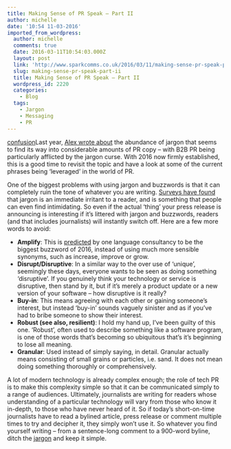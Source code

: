 ```yaml
---
title: Making Sense of PR Speak – Part II
author: michelle
date: '10:54 11-03-2016'
imported_from_wordpress:
  author: michelle
  comments: true
  date: 2016-03-11T10:54:03.000Z
  layout: post
  link: 'http://www.sparkcomms.co.uk/2016/03/11/making-sense-pr-speak-part-ii/'
  slug: making-sense-pr-speak-part-ii
  title: Making Sense of PR Speak – Part II
  wordpress_id: 2220
  categories:
    - Blog
  tags:
    - Jargon
    - Messaging
    - PR
---
```


[confusion](confusion-150x150.jpg)Last year, [Alex wrote about](http://www.sparkcomms.co.uk/2015/08/06/making-sense-pr-speak/) the abundance of jargon that seems to find its way into considerable amounts of PR copy – with B2B PR being particularly afflicted by the jargon curse. With 2016 now firmly established, this is a good time to revisit the topic and have a look at some of the current phrases being ‘leveraged’ in the world of PR.

One of the biggest problems with using jargon and buzzwords is that it can completely ruin the tone of whatever you are writing. [Surveys have found](http://theconversation.com/translated-the-baffling-world-of-business-jargon-52795) that jargon is an immediate irritant to a reader, and is something that people can even find intimidating. So even if the actual ‘thing’ your press release is announcing is interesting if it’s littered with jargon and buzzwords, readers (and that includes journalists) will instantly switch off. Here are a few more words to avoid:

  * **Amplify**: This is [predicted](http://www.telegraph.co.uk/finance/newsbysector/banksandfinance/12083283/The-business-jargon-that-will-invade-the-City-in-2016.html) by one language consultancy to be the biggest buzzword of 2016, instead of using much more sensible synonyms, such as increase, improve or grow.
  * **Disrupt/Disruptive**: In a similar way to the over use of ‘unique’, seemingly these days, everyone wants to be seen as doing something ‘disruptive’. If you genuinely think your technology or service is disruptive, then stand by it, but if it’s merely a product update or a new version of your software – how disruptive is it really?
  * **Buy-in**: This means agreeing with each other or gaining someone’s interest, but instead ‘buy-in’ sounds vaguely sinister and as if you’ve had to bribe someone to show their interest.
  * **Robust (see also, resilient)**: I hold my hand up, I’ve been guilty of this one. ‘Robust’, often used to describe something like a software program, is one of those words that’s becoming so ubiquitous that’s it’s beginning to lose all meaning.
  * **Granular**: Used instead of simply saying, in detail. Granular actually means consisting of small grains or particles, i.e. sand. It does not mean doing something thoroughly or comprehensively.

A lot of modern technology is already complex enough; the role of tech PR is to make this complexity simple so that it can be communicated simply to a range of audiences. Ultimately, journalists are writing for readers whose understanding of a particular technology will vary from those who know it in-depth, to those who have never heard of it. So if today’s short-on-time journalists have to read a bylined article, press release or comment multiple times to try and decipher it, they simply won’t use it. So whatever you find yourself writing – from a sentence-long comment to a 900-word byline, ditch the [jargon](http://projects.wsj.com/buzzwords2014/#p=3%7C12%7C37%7C%7C2%7C0%7C1) and keep it simple.
